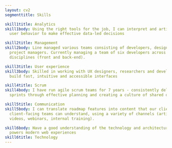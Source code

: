 ```yaml
---
layout: cv2
segmenttitle: Skills

skill1title: Analytics
skill1body: Using the right tools for the job, I can interpret and articulate
  user behavior to make effective data-led decisions

skill2title: Management
skill2body: Line managed various teams consisting of developers, designers and
  project managers. Currently managing a team of six developers across various
  disciplines (front and back-end).

skill3title: User experience
skill3body: Skilled in working with UX designers, researchers and developers to
  build fast, intuitive and accessible interfaces

skill4title: Scrum
skill4body: I have run agile scrum teams for 7 years - consistently delivering
  sprints through effective planning and creating a culture of shared ownership.

skill5title: Communication
skill5body: I can translate roadmap features into content that our clients and
  client-facing teams can understand, using a variety of channels (articles,
  videos, webinars, internal training).

skill6body: Have a good understanding of the technology and architecture that
  powers modern web experiences
skill6title: Technology
---
```


